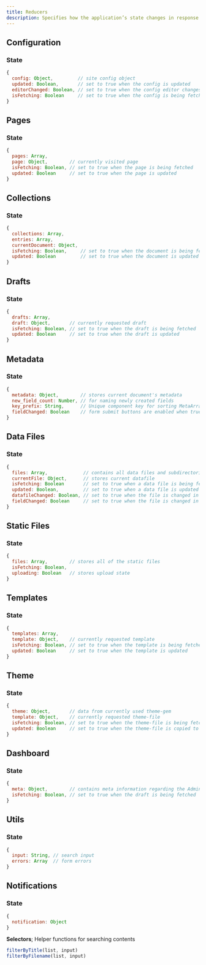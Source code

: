 ```yaml
---
title: Reducers
description: Specifies how the application’s state changes in response to action creators.
---
```


## Configuration

### State

```javascript
{
  config: Object,         // site config object
  updated: Boolean,       // set to true when the config is updated
  editorChanged: Boolean, // set to true when the config editor changes
  isFetching: Boolean     // set to true when the config is being fetched
}
```

## Pages

### State

```javascript
{
  pages: Array,
  page: Object,        // currently visited page
  isFetching: Boolean, // set to true when the page is being fetched
  updated: Boolean     // set to true when the page is updated
}
```

## Collections

### State

```javascript
{
  collections: Array,
  entries: Array,
  currentDocument: Object,
  isFetching: Boolean,     // set to true when the document is being fetched
  updated: Boolean         // set to true when the document is updated
}
```

## Drafts

### State

```javascript
{
  drafts: Array,
  draft: Object,       // currently requested draft
  isFetching: Boolean, // set to true when the draft is being fetched
  updated: Boolean     // set to true when the draft is updated
}
```

## Metadata

### State

```javascript
{
  metadata: Object,        // stores current document's metadata
  new_field_count: Number, // for naming newly created fields
  key_prefix: String,      // Unique component key for sorting MetaArrayItem's properly
  fieldChanged: Boolean    // form submit buttons are enabled when true
}
```

## Data Files

### State

```javascript
{
  files: Array,             // contains all data files and subdirectories in current directory
  currentFile: Object,      // stores current datafile
  isFetching: Boolean       // set to true when a data file is being fetched
  updated: Boolean,         // set to true when a data file is updated
  datafileChanged: Boolean, // set to true when the file is changed in 'Editor' mode
  fieldChanged: Boolean     // set to true when the file is changed in 'GUI' mode
}
```

## Static Files

### State

```javascript
{
  files: Array,        // stores all of the static files
  isFetching: Boolean,
  uploading: Boolean   // stores upload state
}
```

## Templates

### State

```javascript
{
  templates: Array,
  template: Object,    // currently requested template
  isFetching: Boolean, // set to true when the template is being fetched
  updated: Boolean     // set to true when the template is updated
}
```

## Theme

### State

```javascript
{
  theme: Object,       // data from currently used theme-gem
  template: Object,    // currently requested theme-file
  isFetching: Boolean, // set to true when the theme-file is being fetched
  updated: Boolean     // set to true when the theme-file is copied to source directory
}
```

## Dashboard

### State

```javascript
{
  meta: Object,        // contains meta information regarding the Admin interface, the current Site and Jekyll
  isFetching: Boolean, // set to true when the draft is being fetched
}
```

## Utils

### State

```javascript
{
  input: String, // search input
  errors: Array  // form errors
}
```

## Notifications

### State

```javascript
{
  notification: Object
}
```

**Selectors**;
Helper functions for searching contents

```javascript
filterByTitle(list, input)
filterByFilename(list, input)
```

